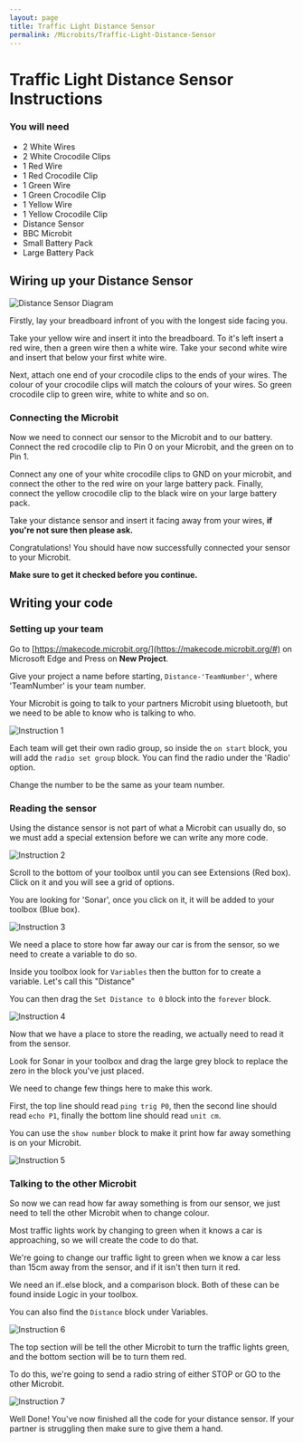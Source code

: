 ```yaml
---
layout: page
title: Traffic Light Distance Sensor
permalink: /Microbits/Traffic-Light-Distance-Sensor
---
```


# Traffic Light Distance Sensor Instructions
### You will need
- 2 White Wires
- 2 White Crocodile Clips
- 1 Red Wire
- 1 Red Crocodile Clip
- 1 Green Wire
- 1 Green Crocodile Clip
- 1 Yellow Wire
- 1 Yellow Crocodile Clip
- Distance Sensor
- BBC Microbit
- Small Battery Pack
- Large Battery Pack
## Wiring up your Distance Sensor
![Distance Sensor Diagram](/images/MicroBits/MotionSensorTraffic.png "Distance Sensor Diagram")

Firstly, lay your breadboard infront of you with the longest side facing you.

Take your yellow wire and insert it into the breadboard. To it's left insert a red wire, then a green wire then a white wire. Take your second white wire and insert that below your first white wire.

Next, attach one end of your crocodile clips to the ends of your wires. The colour of your crocodile clips will match the colours of your wires. So green crocodile clip to green wire, white to white and so on.

### Connecting the Microbit

Now we need to connect our sensor to the Microbit and to our battery. Connect the red crocodile clip to Pin 0 on your Microbit, and the green on to Pin 1.

Connect any one of your white crocodile clips to GND on your microbit, and connect the other to the red wire on your large battery pack. Finally, connect the yellow crocodile clip to the black wire on your large battery pack.

Take your distance sensor and insert it facing away from your wires, **if you're not sure then please ask.**

Congratulations! You should have now successfully connected your sensor to your Microbit. 

**Make sure to get it checked before you continue.**

## Writing your code

### Setting up your team
Go to [https://makecode.microbit.org/](https://makecode.microbit.org/#) on Microsoft Edge and Press on **New Project**.

Give your project a name before starting,  `Distance-'TeamNumber'`, where 'TeamNumber' is your team number.

Your Microbit is going to talk to your partners Microbit using bluetooth, but we need to be able to know who is talking to who.

![Instruction 1](/images/MicroBits/Distance-1.png "Instruction 1")

Each team will get their own radio group, so inside the `on start` block, you will add the `radio set group` block. You can find the radio under the 'Radio' option. 

Change the number to be the same as your team number.

### Reading the sensor

Using the distance sensor is not part of what a Microbit can usually do, so we must add a special extension before we can write any more code.

![Instruction 2](/images/MicroBits/Distance-2.png "Instruction 2")

Scroll to the bottom of your toolbox until you can see Extensions (Red box). Click on it and you will see a grid of options.  

You are looking for 'Sonar', once you click on it, it will be added to your toolbox (Blue box).

![Instruction 3](/images/MicroBits/Distance-3.png "Instruction 3")

We need a place to store how far away our car is from the sensor, so we need to create a variable to do so.

Inside you toolbox look for `Variables` then the button for to create a variable. Let's call this "Distance"

You can then drag the `Set Distance to 0` block into the `forever` block.

![Instruction 4](/images/MicroBits/Distance-4.png "Instruction 4")

Now that we have a place to store the reading, we actually need to read it from the sensor.

Look for Sonar in your toolbox and drag the large grey block to replace the zero in the block you've just placed.

We need to change few things here to make this work.

First, the top line should read `ping trig P0`, then the second line should read `echo P1`, finally the bottom line should read `unit cm`.

You can use the `show number` block to make it print how far away something is on your Microbit.

![Instruction 5](/images/MicroBits/Distance-5.png "Instruction 5")

### Talking to the other Microbit

So now we can read how far away something is from our sensor, we just need to tell the other Microbit when to change colour.

Most traffic lights work by changing to green when it knows a car is approaching, so we will create the code to do that.

We're going to change our traffic light to green when we know a car less than 15cm away from the sensor, and if it isn't then turn it red.

We need an if..else block, and a comparison block. Both of these can be found inside Logic in your toolbox. 

You can also find the `Distance` block under Variables.

![Instruction 6](/images/MicroBits/Distance-6.png "Instruction 6")

The top section will be tell the other Microbit to turn the traffic lights green, and the bottom section will be to turn them red.

To do this, we're going to send a radio string of either STOP or GO to the other Microbit.

![Instruction 7](/images/MicroBits/Distance-7.png "Instruction 7")

Well Done! You've now finished all the code for your distance sensor. If your partner is struggling then make sure to give them a hand.